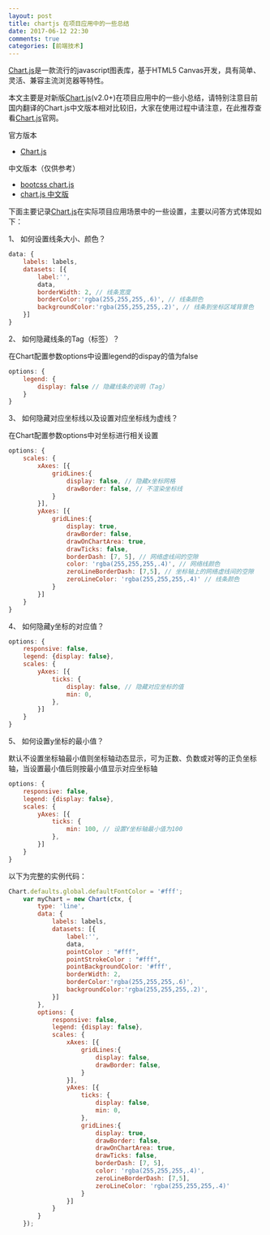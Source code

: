 ```yaml
---
layout: post
title: chartjs 在项目应用中的一些总结
date: 2017-06-12 22:30
comments: true
categories: [前端技术]
---
```


[Chart.js](http://www.chartjs.org/)是一款流行的javascript图表库，基于HTML5 Canvas开发，具有简单、灵活、兼容主流浏览器等特性。

本文主要是对新版[Chart.js](http://www.chartjs.org/)(v2.0+)在项目应用中的一些小总结，请特别注意目前国内翻译的Chart.js中文版本相对比较旧，大家在使用过程中请注意，在此推荐查看[Chart.js](http://www.chartjs.org/)官网。

官方版本

- [Chart.js](http://www.chartjs.org/)

中文版本（仅供参考）

- [bootcss chart.js](http://www.bootcss.com/p/chart.js/)
- [chart.js 中文版](http://chartjs.cn/)

下面主要记录[Chart.js](http://www.chartjs.org/)在实际项目应用场景中的一些设置，主要以问答方式体现如下：

1、 如何设置线条大小、颜色？

```javascript
data: {
	labels: labels,
	datasets: [{
		label:'',
		data,
		borderWidth: 2, // 线条宽度
		borderColor:'rgba(255,255,255,.6)', // 线条颜色
		backgroundColor:'rgba(255,255,255,.2)', // 线条到坐标区域背景色
	}]
}
```

2、 如何隐藏线条的Tag（标签）？

在Chart配置参数options中设置legend的dispay的值为false

```javascript
options: {
	legend: {
		display: false // 隐藏线条的说明（Tag）
	}
}
```

<!--more-->

3、 如何隐藏对应坐标线以及设置对应坐标线为虚线？

在Chart配置参数options中对坐标进行相关设置

```javascript
options: {
	scales: {
    	xAxes: [{
            gridLines:{
                display: false, // 隐藏x坐标网格
                drawBorder: false, // 不渲染坐标线
            }
        }],
        yAxes: [{
            gridLines:{
                display: true,
                drawBorder: false,
                drawOnChartArea: true, 
                drawTicks: false,
                borderDash: [7, 5], // 网络虚线间的空隙
                color: 'rgba(255,255,255,.4)', // 网络线颜色
                zeroLineBorderDash: [7,5], // 坐标轴上的网络虚线间的空隙
                zeroLineColor: 'rgba(255,255,255,.4)' // 线条颜色
            }
        }]
	}
}
```

4、 如何隐藏y坐标的对应值？

```javascript
options: {
	responsive: false,
	legend: {display: false},
	scales: {
	    yAxes: [{
	        ticks: {
	            display: false, // 隐藏对应坐标的值
	            min: 0,
	        },
	    }]
	}	
}
```

5、 如何设置y坐标的最小值？

默认不设置坐标轴最小值则坐标轴动态显示，可为正数、负数或对等的正负坐标轴，当设置最小值后则按最小值显示对应坐标轴

```javascript
options: {
	responsive: false,
	legend: {display: false},
	scales: {
	    yAxes: [{
	        ticks: {
	            min: 100, // 设置Y坐标轴最小值为100
	        },
	    }]
	}	
}
```

以下为完整的实例代码：

```javascript
Chart.defaults.global.defaultFontColor = '#fff';
	var myChart = new Chart(ctx, {
		type: 'line',
		data: {
	    	labels: labels,
	    	datasets: [{
	        	label:'',
	        	data,
	        	pointColor : "#fff",
				pointStrokeColor : "#fff",
				pointBackgroundColor: '#fff',
				borderWidth: 2,
				borderColor:'rgba(255,255,255,.6)',
				backgroundColor:'rgba(255,255,255,.2)',
	    	}]
		},
	   	options: {
	       	responsive: false,
	       	legend: {display: false},
	       	scales: {
	        	xAxes: [{
	                gridLines:{
	                    display: false,
	                    drawBorder: false,
	                }
	            }],
	            yAxes: [{
	                ticks: {
	                    display: false,
	                    min: 0,
	                },
	                gridLines:{
	                    display: true,
	                    drawBorder: false,
	                    drawOnChartArea: true,
	                    drawTicks: false,
	                    borderDash: [7, 5],
	                    color: 'rgba(255,255,255,.4)',
	                    zeroLineBorderDash: [7,5],
	                    zeroLineColor: 'rgba(255,255,255,.4)'
	                }
	            }]
	    	}
		}
	});
```





